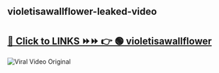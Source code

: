 
 ## violetisawallflower-leaked-video 

# <h2><a href="https://clipsfans.com/violetisawallflower&ref=git">🔗 Click to LINKS ⏩⏩ 👉 🟢 violetisawallflower </a></h2>

<a href="https://clipsfans.com/violetisawallflower&ref=git" rel="nofollow" data-target="animated-image.originalLink"><img src="https://i.ibb.co.com/xMMVF88/686577567.gif" alt="Viral Video Original" style="max-width: 100%; display: inline-block;" data-target="animated-image.originalImage"></a>
